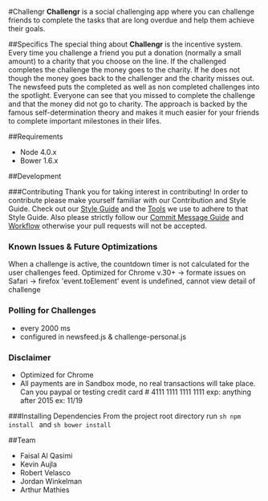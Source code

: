 #Challengr
  **Challengr** is a social challenging app where you can challenge friends to complete the tasks that are long overdue and help them achieve their goals. 

##Specifics
  The special thing about **Challengr** is the incentive system. Every time you challenge a friend you put a donation (normally a small amount) to a charity that you choose on the line. If the challenged completes the challenge the money goes to the charity. If he does not though the money goes back to the challenger and the charity misses out. The newsfeed puts the completed as well as non completed challenges into the spotlight. Everyone can see that you missed to complete the challenge and that the money did not go to charity. The approach is backed by the famous self-determination theory and makes it much easier for your friends to complete important milestones in their lifes.

##Requirements
  - Node 4.0.x
  - Bower 1.6.x

##Development

###Contributing
  Thank you for taking interest in contributing! In order to contribute please make yourself familiar with our Contribution and Style Guide. Check out our [Style Guide](docs/STYLE-GUIDE.md) and the [Tools](docs/TOOLS.md) we use to adhere to that Style Guide. Also please strictly follow our [Commit Message Guide](docs/COMMIT-MESSAGES.md) and [Workflow](docs/GIT-WORKFLOW.md) otherwise your pull requests will not be accepted.

### Known Issues & Future Optimizations
  When a challenge is active, the countdown timer is not calculated for the user challenges feed.
  Optimized for Chrome v.30+
  -> formate issues on Safari
  -> firefox 'event.toElement' event is undefined, cannot view detail of challenge

### Polling for Challenges
- every 2000 ms
- configured in newsfeed.js & challenge-personal.js

### Disclaimer
- Optimized for Chrome
- All payments are in Sandbox mode, no real transactions will take place. Can you paypal or testing credit card # 4111 1111 1111 1111 exp: anything after 2015 ex: 11/19


###Installing Dependencies
  From the project root directory run
    ```sh
    npm install
    ```
    and
    ```sh
    bower install
    ```

##Team
  - Faisal Al Qasimi
  - Kevin Aujla
  - Robert Velasco
  - Jordan Winkelman
  - Arthur Mathies

